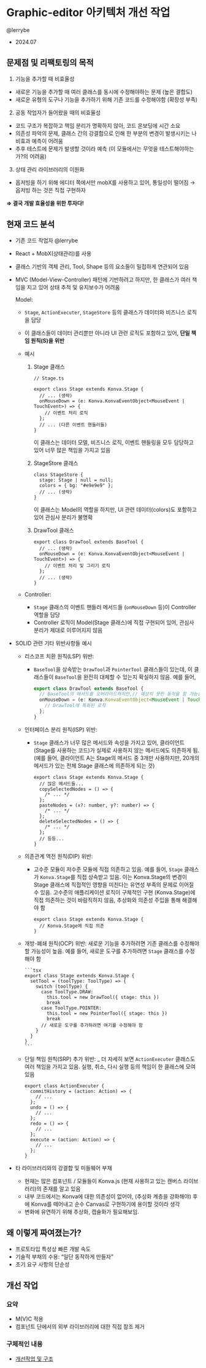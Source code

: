 # Graphic-editor 아키텍처 개선 작업

@lerrybe

- 2024.07

## 문제점 및 리팩토링의 목적

1. 기능을 추가할 때 비효율성

- 새로운 기능을 추가할 때 여러 클래스를 동시에 수정해야하는 문제 (높은 결합도)
- 새로운 유형의 도구나 기능을 추가하기 위해 기존 코드를 수정해야함 (확장성 부족)

2. 공동 작업자가 들어왔을 때의 비효율성

- 코드 구조가 복잡하고 책임 분리가 명확하지 않아, 코드 온보딩에 시간 소요
- 의존성 파악의 문제, 클래스 간의 강결합으로 인해 한 부분의 변경이 발생시키는 나비효과 예측이 어려움
- 추후 테스트에 문제가 발생할 것이라 예측 (이 모듈에서는 무엇을 테스트해야하는가?의 어려움)

3. 상태 관리 라이브러리의 이원화

- 옵저빙을 하기 위해 에디터 쪽에서만 mobX를 사용하고 있어, 통일성이 떨어짐 → 옵저빙 하는 것은 직접 구현하자

**⇒ 결국 개발 효율성을 위한 투자다!**

## 현재 코드 분석

- 기존 코드 작업자 @lerrybe
- React + MobX(상태관리)를 사용
- 클래스 기반의 객체 관리, Tool, Shape 등의 요소들이 밀접하게 연관되어 있음
- MVC (Model-View-Controller) 패턴에 기반하려고 하지만, 한 클래스가 여러 책임을 지고 있어 상태 추적 및 유지보수가 어려움

  Model:

  - `Stage`, `ActionExecuter`, `StageStore` 등의 클래스가 데이터와 비즈니스 로직을 담당
  - 이 클래스들이 데이터 관리뿐만 아니라 UI 관련 로직도 포함하고 있어, **단일 책임 원칙(S)을 위반**
  - 예시

    1. Stage 클래스

       ```tsx
       // Stage.ts

       export class Stage extends Konva.Stage {
         // ... (생략)
         onMouseDown = (e: Konva.KonvaEventObject<MouseEvent | TouchEvent>) => {
           // 이벤트 처리 로직
         };
         // ... (다른 이벤트 핸들러들)
       }
       ```

       이 클래스는 데이터 모델, 비즈니스 로직, 이벤트 핸들링을 모두 담당하고 있어 너무 많은 책임을 가지고 있음

    2. StageStore 클래스

       ```tsx
       class StageStore {
         stage: Stage | null = null;
         colors = { bg: "#e9e9e9" };
         // ... (생략)
       }
       ```

       이 클래스는 Model의 역할을 하지만, UI 관련 데이터(colors)도 포함하고 있어 관심사 분리가 불명확

    3. DrawTool 클래스

       ```tsx
       export class DrawTool extends BaseTool {
         // ... (생략)
         onMouseDown = (e: Konva.KonvaEventObject<MouseEvent | TouchEvent>) => {
           // 이벤트 처리 및 그리기 로직
         };
         // ... (생략)
       }
       ```

  - Controller:
    - `Stage` 클래스의 이벤트 핸들러 메서드들 (`onMouseDown` 등)이 Controller 역할을 담당
    - Controller 로직이 Model(Stage 클래스)에 직접 구현되어 있어, 관심사 분리가 제대로 이루어지지 않음

- SOLID 관련 기타 위반사항들 예시

  - 리스코프 치환 원칙(LSP) 위반:

    - `BaseTool`을 상속받는 `DrawTool`과 `PointerTool` 클래스들이 있는데, 이 클래스들이 `BaseTool`을 완전히 대체할 수 있는지 확실하지 않음. 예를 들어,

      ```typescript
      export class DrawTool extends BaseTool {
        // BaseTool의 메서드를 오버라이드하지만,// 예상치 못한 동작을 할 가능성이 있음
        onMouseDown = (e: Konva.KonvaEventObject<MouseEvent | TouchEvent>) => {
          // DrawTool에 특화된 로직
        };
      }
      ```

  - 인터페이스 분리 원칙(ISP) 위반:

    - `Stage` 클래스가 너무 많은 메서드와 속성을 가지고 있어, 클라이언트(Stage를 사용하는 코드)가 실제로 사용하지 않는 메서드에도 의존하게 됨. (예를 들어, 클라이언트 A는 Stage의 메서드 중 3개만 사용하지만, 20개의 메서드가 있는 전체 Stage 클래스에 의존하게 되는 것)

      ```tsx
      export class Stage extends Konva.Stage {
        // 많은 메서드들...
        copySelectedNodes = () => {
          /* ... */
        };
        pasteNodes = (x?: number, y?: number) => {
          /* ... */
        };
        deleteSelectedNodes = () => {
          /* ... */
        };
        // 등등...
      }
      ```

  - 의존관계 역전 원칙(DIP) 위반:

    - 고수준 모듈이 저수준 모듈에 직접 의존하고 있음. 예를 들어, `Stage` 클래스가 `Konva.Stage`를 직접 상속받고 있음. 이는 Konva.Stage의 변경이 Stage 클래스에 직접적인 영향을 미친다는 유연성 부족의 문제로 이어질 수 있음. 고수준의 애플리케이션 로직이 구체적인 구현 (Konva.Stage)에 직접 의존하는 것이 바람직하지 않음, 추상화와 의존성 주입을 통해 해결해야 함

      ```tsx
      export class Stage extends Konva.Stage {
        // Konva.Stage에 직접 의존
      }
      ```

  - 개방-폐쇄 원칙(OCP) 위반:
    새로운 기능을 추가하려면 기존 클래스를 수정해야 할 가능성이 높음. 예를 들어, 새로운 도구를 추가하려면 `Stage` 클래스를 수정해야 함

        ```tsx
        export class Stage extends Konva.Stage {
          setTool = (toolType: ToolType) => {
            switch (toolType) {
              case ToolType.DRAW:
                this.tool = new DrawTool({ stage: this })
                break
              case ToolType.POINTER:
                this.tool = new PointerTool({ stage: this })
                break
              // 새로운 도구를 추가하려면 여기를 수정해야 함
            }
          }
        }
        ```

  - 단일 책임 원칙(SRP) 추가 위반:
    \_ 더 자세히 보면 `ActionExecuter` 클래스도 여러 책임을 가지고 있음. 실행, 취소, 다시 실행 등의 책임이 한 클래스에 모여 있음
    ```tsx
    export class ActionExecuter {
      commitHistory = (action: Action) => {
        // ...
      };
      undo = () => {
        // ...
      };
      redo = () => {
        // ...
      };
      execute = (action: Action) => {
        // ...
      };
    }
    ```

- 타 라이브러리와의 강결합 및 미들웨어 부재
  - 현재는 많은 컴포넌트 / 모듈들이 Konva.js (현재 사용하고 있는 캔버스 라이브러리)의 존재를 알고 있음
  - 내부 코드에서는 Konva에 대한 의존성이 없어야, (추상화 계층을 강화해야) 후에 Konva를 떼어내고 순수 Canvas로 구현하기에 용이할 것이라 생각
  - 변화에 유연하기 위해 추상화, 캡슐화가 필요해보임.

## 왜 이렇게 짜여졌는가?

- 프로토타입 특성상 빠른 개발 속도
- 기술적 부채의 수용: “일단 동작하게 만들자”
- 초기 요구 사항의 단순성

## 개선 작업

### 요약

- M(V)C 적용
- 컴포넌트 단에서의 외부 라이브러리에 대한 직접 참조 제거

### 구체적인 내용

- [개선작업 및 구조](./개선작업-및-구조.md)
